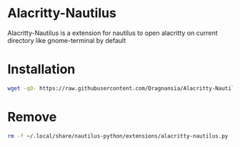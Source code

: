 # Alacritty-Nautilus
Alacritty-Nautilus is a extension for nautilus to open alacritty on current directory like gnome-terminal by default

# Installation

```sh
wget -qO- https://raw.githubusercontent.com/Dragnansia/Alacritty-Nautilus/master/install.sh | bash
```

# Remove

```sh
rm -f ~/.local/share/nautilus-python/extensions/alacritty-nautilus.py
```
